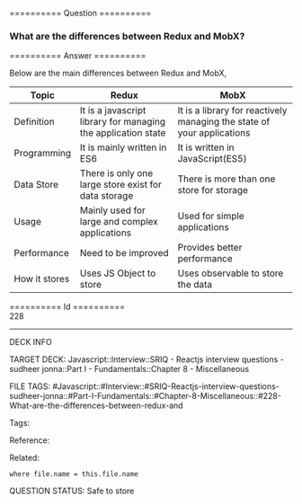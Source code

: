 ========== Question ==========  

### What are the differences between Redux and MobX?  

========== Answer ==========  

Below are the main differences between Redux and MobX,

| Topic | Redux | MobX |
| --- | --- | --- |
| Definition | It is a javascript library for managing the application state | It is a library for reactively managing the state of your applications |
| Programming | It is mainly written in ES6 | It is written in JavaScript(ES5) |
| Data Store | There is only one large store exist for data storage | There is more than one store for storage |
| Usage | Mainly used for large and complex applications | Used for simple applications |
| Performance | Need to be improved | Provides better performance |
| How it stores | Uses JS Object to store | Uses observable to store the data |

========== Id ==========  
228

---

DECK INFO

TARGET DECK: Javascript::Interview::SRIQ - Reactjs interview questions - sudheer jonna::Part I - Fundamentals::Chapter 8 - Miscellaneous

FILE TAGS: #Javascript::#Interview::#SRIQ-Reactjs-interview-questions-sudheer-jonna::#Part-I-Fundamentals::#Chapter-8-Miscellaneous::#228-What-are-the-differences-between-redux-and

Tags:

Reference:

Related:

```dataview
where file.name = this.file.name
```
QUESTION STATUS: Safe to store
